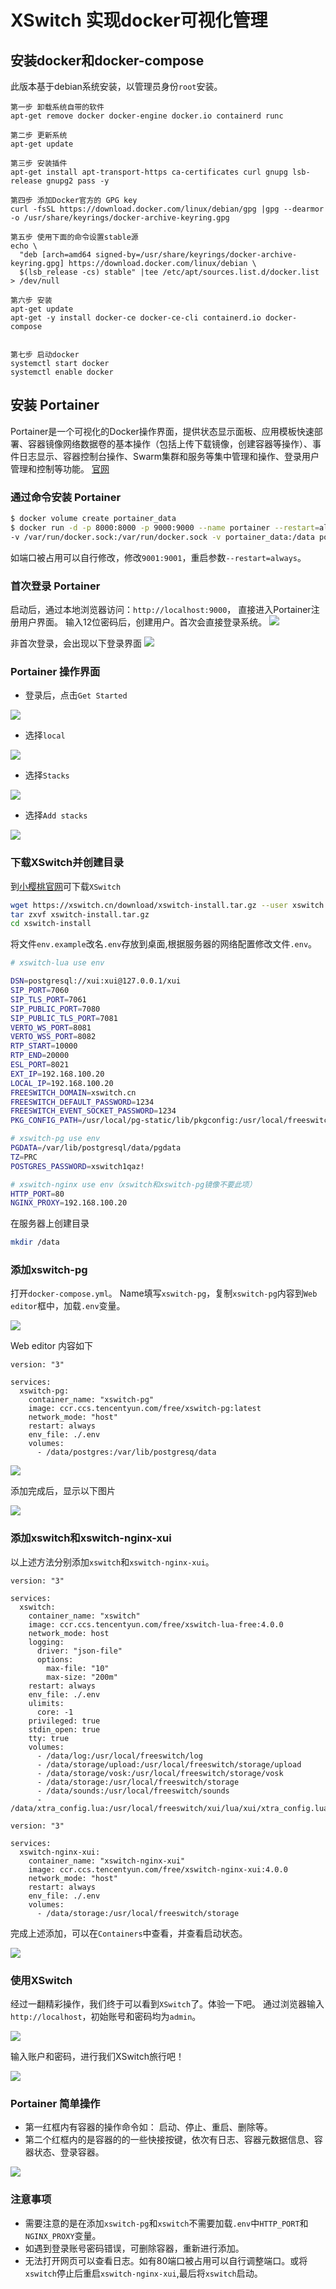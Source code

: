 # XSwitch 实现docker可视化管理

## 安装docker和docker-compose

此版本基于debian系统安装，以管理员身份`root`安装。

```shell
第一步 卸载系统自带的软件
apt-get remove docker docker-engine docker.io containerd runc

第二步 更新系统 
apt-get update

第三步 安装插件
apt-get install apt-transport-https ca-certificates curl gnupg lsb-release gnupg2 pass -y

第四步 添加Docker官方的 GPG key
curl -fsSL https://download.docker.com/linux/debian/gpg |gpg --dearmor -o /usr/share/keyrings/docker-archive-keyring.gpg

第五步 使用下面的命令设置stable源
echo \
  "deb [arch=amd64 signed-by=/usr/share/keyrings/docker-archive-keyring.gpg] https://download.docker.com/linux/debian \
  $(lsb_release -cs) stable" |tee /etc/apt/sources.list.d/docker.list > /dev/null

第六步 安装
apt-get update
apt-get -y install docker-ce docker-ce-cli containerd.io docker-compose


第七步 启动docker
systemctl start docker
systemctl enable docker
```

## 安装 Portainer

Portainer是一个可视化的Docker操作界面，提供状态显示面板、应用模板快速部署、容器镜像网络数据卷的基本操作（包括上传下载镜像，创建容器等操作）、事件日志显示、容器控制台操作、Swarm集群和服务等集中管理和操作、登录用户管理和控制等功能。
[官网](https://www.portainer.io/)

### 通过命令安装 Portainer

```sh
$ docker volume create portainer_data
$ docker run -d -p 8000:8000 -p 9000:9000 --name portainer --restart=always --log-opt max-size=1g \
-v /var/run/docker.sock:/var/run/docker.sock -v portainer_data:/data portainer/portainer-ce:latest
```
如端口被占用可以自行修改，修改`9001:9001`，重启参数`--restart=always`。

### 首次登录 Portainer

启动后，通过本地浏览器访问：`http://localhost:9000`， 直接进入Portainer注册用户界面。
输入12位密码后，创建用户。首次会直接登录系统。
![](image/portainer_first_login.png)

非首次登录，会出现以下登录界面
![](image/portainer_login.png)

### Portainer 操作界面

- 登录后，点击`Get Started`

![](image/portainer_01.png)

- 选择`local`

![](image/portainer_02.png)

- 选择`Stacks`

![](image/portainer_stacks.png)

- 选择`Add stacks`

![](image/portainer_add_stacks.png)

### 下载XSwitch并创建目录

到[小樱桃官网](https://xswitch.cn)可下载`XSwitch`

```sh
wget https://xswitch.cn/download/xswitch-install.tar.gz --user xswitch --password password
tar zxvf xswitch-install.tar.gz
cd xswitch-install
```
将文件`env.example`改名`.env`存放到桌面,根据服务器的网络配置修改文件`.env`。

```sh
# xswitch-lua use env

DSN=postgresql://xui:xui@127.0.0.1/xui
SIP_PORT=7060
SIP_TLS_PORT=7061
SIP_PUBLIC_PORT=7080
SIP_PUBLIC_TLS_PORT=7081
VERTO_WS_PORT=8081
VERTO_WSS_PORT=8082
RTP_START=10000
RTP_END=20000
ESL_PORT=8021
EXT_IP=192.168.100.20
LOCAL_IP=192.168.100.20
FREESWITCH_DOMAIN=xswitch.cn
FREESWITCH_DEFAULT_PASSWORD=1234
FREESWITCH_EVENT_SOCKET_PASSWORD=1234
PKG_CONFIG_PATH=/usr/local/pg-static/lib/pkgconfig:/usr/local/freeswitch/lib/pkgconfig

# xswitch-pg use env
PGDATA=/var/lib/postgresql/data/pgdata
TZ=PRC
POSTGRES_PASSWORD=xswitch1qaz!

# xswitch-nginx use env（xswitch和xswitch-pg镜像不要此项）
HTTP_PORT=80
NGINX_PROXY=192.168.100.20
```

在服务器上创建目录

```sh
mkdir /data
```
### 添加xswitch-pg
打开`docker-compose.yml`。
Name填写`xswitch-pg`，复制`xswitch-pg`内容到`Web editor`框中，加载`.env`变量。

![](image/xswitch_pg.png)

Web editor 内容如下

```
version: "3"

services:  
  xswitch-pg:
    container_name: "xswitch-pg"
    image: ccr.ccs.tencentyun.com/free/xswitch-pg:latest
    network_mode: "host"
    restart: always
    env_file: ./.env
    volumes:
      - /data/postgres:/var/lib/postgresq/data
```

![](image/xswitch_env.png)

添加完成后，显示以下图片

![](image/xswitch_finish.png)

### 添加xswitch和xswitch-nginx-xui
以上述方法分别添加`xswitch`和`xswitch-nginx-xui`。

```
version: "3"

services:
  xswitch:
    container_name: "xswitch"
    image: ccr.ccs.tencentyun.com/free/xswitch-lua-free:4.0.0
    network_mode: host
    logging:
      driver: "json-file"
      options:
        max-file: "10"
        max-size: "200m"
    restart: always
    env_file: ./.env
    ulimits: 
      core: -1
    privileged: true
    stdin_open: true
    tty: true
    volumes:
      - /data/log:/usr/local/freeswitch/log
      - /data/storage/upload:/usr/local/freeswitch/storage/upload
      - /data/storage/vosk:/usr/local/freeswitch/storage/vosk
      - /data/storage:/usr/local/freeswitch/storage
      - /data/sounds:/usr/local/freeswitch/sounds
      - /data/xtra_config.lua:/usr/local/freeswitch/xui/lua/xui/xtra_config.lua
```

```
version: "3"

services:
  xswitch-nginx-xui:
    container_name: "xswitch-nginx-xui"
    image: ccr.ccs.tencentyun.com/free/xswitch-nginx-xui:4.0.0
    network_mode: "host"
    restart: always
    env_file: ./.env
    volumes:
      - /data/storage:/usr/local/freeswitch/storage
```
完成上述添加，可以在`Containers`中查看，并查看启动状态。

![](image/xswitch_free.png)

### 使用XSwitch
经过一翻精彩操作，我们终于可以看到`XSwitch`了。体验一下吧。
通过浏览器输入`http://localhost`，初始账号和密码均为`admin`。

![](image/xs.png)

输入账户和密码，进行我们XSwitch旅行吧！

![](image/xs-free.png)


### Portainer 简单操作

- 第一红框内有容器的操作命令如： 启动、停止、重启、删除等。
- 第二个红框内的是容器的的一些快接按键，依次有日志、容器元数据信息、容器状态、登录容器。

![](image/portainer.png)


### 注意事项
- 需要注意的是在添加`xswitch-pg`和`xswitch`不需要加载`.env`中`HTTP_PORT`和`NGINX_PROXY`变量。
- 如遇到登录账号密码错误，可删除容器，重新进行添加。
- 无法打开网页可以查看日志。如有80端口被占用可以自行调整端口。或将`xswitch`停止后重启`xswitch-nginx-xui`,最后将`xswitch`启动。